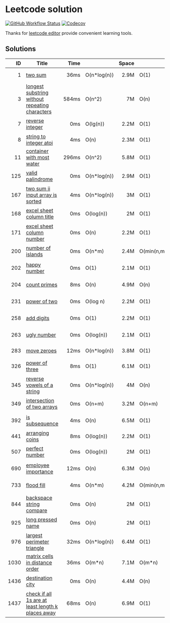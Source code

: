 # Leetcode solution

[![GitHub Workflow Status](https://img.shields.io/github/workflow/status/mutoe/leetcode/Golang%20Unit%20Test?label=test&logo=github&style=flat-square)](https://github.com/mutoe/leetcode/actions)
[![Codecov](https://img.shields.io/codecov/c/gh/mutoe/leetcode?logo=codecov&style=flat-square)](https://codecov.io/gh/mutoe/leetcode)

Thanks for [leetcode editor](https://plugins.jetbrains.com/plugin/12132-leetcode-editor/) provide convenient learning tools.

## Solutions

<!-- golang inject solutions start -->

|ID|Title|Time| |Space| |Ranking|
|---:|--|--:|:--|--:|:--|--:|
| 1	| [two sum](https://leetcode.com/problems/two-sum)	| 36ms	| O(n*log(n))	| 2.9M	| O(1)	| 30.28% 🔴	|
| 3	| [longest substring without repeating characters](https://leetcode.com/problems/longest-substring-without-repeating-characters)	| 584ms	| O(n^2)	| 7M	| O(n)	| 5.03% 🔴	|
| 7	| [reverse integer](https://leetcode.com/problems/reverse-integer)	| 0ms	| O(lg(n))	| 2.2M	| O(1)	| 100% 🟢	|
| 8	| [string to integer atoi](https://leetcode.com/problems/string-to-integer-atoi)	| 4ms	| O(n)	| 2.3M	| O(1)	| 47.51% 🔴	|
| 11	| [container with most water](https://leetcode.com/problems/container-with-most-water)	| 296ms	| O(n^2)	| 5.8M	| O(1)	| 26.72% 🔴	|
| 125	| [valid palindrome](https://leetcode.com/problems/valid-palindrome)	| 0ms	| O(n*log(n))	| 2.9M	| O(1)	| 100% 🟢	|
| 167	| [two sum ii input array is sorted](https://leetcode.com/problems/two-sum-ii-input-array-is-sorted)	| 4ms	| O(n*log(n))	| 3M	| O(1)	| 94.87% 🟢	|
| 168	| [excel sheet column title](https://leetcode.com/problems/excel-sheet-column-title)	| 0ms	| O(log(n))	| 2M	| O(1)	| 100% 🟢	|
| 171	| [excel sheet column number](https://leetcode.com/problems/excel-sheet-column-number)	| 0ms	| O(n)	| 2.2M	| O(1)	| 100% 🟢	|
| 200	| [number of islands](https://leetcode.com/problems/number-of-islands)	| 0ms	| O(n*m)	| 2.4M	| O(min(n,m))	| 100% 🟢	|
| 202	| [happy number](https://leetcode.com/problems/happy-number)	| 0ms	| O(1)	| 2.1M	| O(1)	| 100% 🟢	|
| 204	| [count primes](https://leetcode.com/problems/count-primes)	| 8ms	| O(n)	| 4.9M	| O(n)	| 81.42% 🟠	|
| 231	| [power of two](https://leetcode.com/problems/power-of-two)	| 0ms	| O(log n)	| 2.2M	| O(1)	| 100% 🟢	|
| 258	| [add digits](https://leetcode.com/problems/add-digits)	| 0ms	| O(1)	| 2.2M	| O(1)	| 100% 🟢	|
| 263	| [ugly number](https://leetcode.com/problems/ugly-number)	| 0ms	| O(log(n))	| 2.1M	| O(1)	| 100% 🟢	|
| 283	| [move zeroes](https://leetcode.com/problems/move-zeroes)	| 12ms	| O(n*log(n))	| 3.8M	| O(1)	| 6.22% 🔴	|
| 326	| [power of three](https://leetcode.com/problems/power-of-three)	| 8ms	| O(1)	| 6.1M	| O(1)	| 99.32% 🟢	|
| 345	| [reverse vowels of a string](https://leetcode.com/problems/reverse-vowels-of-a-string)	| 0ms	| O(n*log(n))	| 4M	| O(n)	| 100% 🟢	|
| 349	| [intersection of two arrays](https://leetcode.com/problems/intersection-of-two-arrays)	| 0ms	| O(n+m)	| 3.2M	| O(n+m)	| 100% 🟢	|
| 392	| [is subsequence](https://leetcode.com/problems/is-subsequence)	| 4ms	| O(n)	| 6.5M	| O(1)	| 100% 🟢	|
| 441	| [arranging coins](https://leetcode.com/problems/arranging-coins)	| 8ms	| O(log(n))	| 2.2M	| O(1)	| 38.46% 🔴	|
| 507	| [perfect number](https://leetcode.com/problems/perfect-number)	| 0ms	| O(log(n))	| 2M	| O(1)	| 100% 🟢	|
| 690	| [employee importance](https://leetcode.com/problems/employee-importance)	| 12ms	| O(n)	| 6.3M	| O(n)	| 100% 🟢	|
| 733	| [flood fill](https://leetcode.com/problems/flood-fill)	| 4ms	| O(n*m)	| 4.2M	| O(min(n,m))	| 99.07% 🟢	|
| 844	| [backspace string compare](https://leetcode.com/problems/backspace-string-compare)	| 0ms	| O(n)	| 2M	| O(1)	| 100% 🟢	|
| 925	| [long pressed name](https://leetcode.com/problems/long-pressed-name)	| 0ms	| O(n)	| 2M	| O(1)	| 100% 🟢	|
| 976	| [largest perimeter triangle](https://leetcode.com/problems/largest-perimeter-triangle)	| 32ms	| O(n*log(n))	| 6.4M	| O(1)	| 96.67% 🟢	|
| 1030	| [matrix cells in distance order](https://leetcode.com/problems/matrix-cells-in-distance-order)	| 36ms	| O(m*n)	| 7.1M	| O(m*n)	| 15.38% 🔴	|
| 1436	| [destination city](https://leetcode.com/problems/destination-city)	| 0ms	| O(n)	| 4.4M	| O(n)	| 100% 🟢	|
| 1437	| [check if all 1s are at least length k places away](https://leetcode.com/problems/check-if-all-1s-are-at-least-length-k-places-away)	| 68ms	| O(n)	| 6.9M	| O(1)	| 0% 🔴	|

<!-- golang inject solutions end -->
